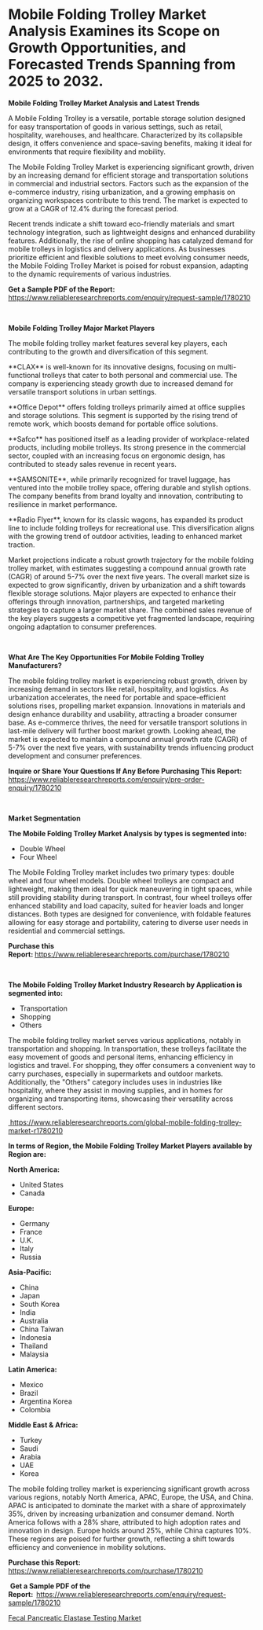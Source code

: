 <p><h1>Mobile Folding Trolley Market Analysis Examines its Scope on Growth Opportunities, and Forecasted Trends Spanning from 2025 to 2032.</h1></p><p><strong>Mobile Folding Trolley Market Analysis and Latest Trends</strong></p>
<p><p>A Mobile Folding Trolley is a versatile, portable storage solution designed for easy transportation of goods in various settings, such as retail, hospitality, warehouses, and healthcare. Characterized by its collapsible design, it offers convenience and space-saving benefits, making it ideal for environments that require flexibility and mobility.</p><p>The Mobile Folding Trolley Market is experiencing significant growth, driven by an increasing demand for efficient storage and transportation solutions in commercial and industrial sectors. Factors such as the expansion of the e-commerce industry, rising urbanization, and a growing emphasis on organizing workspaces contribute to this trend. The market is expected to grow at a CAGR of 12.4% during the forecast period. </p><p>Recent trends indicate a shift toward eco-friendly materials and smart technology integration, such as lightweight designs and enhanced durability features. Additionally, the rise of online shopping has catalyzed demand for mobile trolleys in logistics and delivery applications. As businesses prioritize efficient and flexible solutions to meet evolving consumer needs, the Mobile Folding Trolley Market is poised for robust expansion, adapting to the dynamic requirements of various industries.</p></p>
<p><strong>Get a Sample PDF of the Report:&nbsp;</strong> <a href="https://www.reliableresearchreports.com/enquiry/request-sample/1780210?utm_campaign=3206&utm_medium=2&utm_source=Github&utm_content=ia&utm_term=25032025&utm_id=mobile-folding-trolley">https://www.reliableresearchreports.com/enquiry/request-sample/1780210</a></p>
<p>&nbsp;</p>
<p><strong>Mobile Folding Trolley Major Market Players</strong></p>
<p><p>The mobile folding trolley market features several key players, each contributing to the growth and diversification of this segment. </p><p>**CLAX** is well-known for its innovative designs, focusing on multi-functional trolleys that cater to both personal and commercial use. The company is experiencing steady growth due to increased demand for versatile transport solutions in urban settings.</p><p>**Office Depot** offers folding trolleys primarily aimed at office supplies and storage solutions. This segment is supported by the rising trend of remote work, which boosts demand for portable office solutions. </p><p>**Safco** has positioned itself as a leading provider of workplace-related products, including mobile trolleys. Its strong presence in the commercial sector, coupled with an increasing focus on ergonomic design, has contributed to steady sales revenue in recent years.</p><p>**SAMSONITE**, while primarily recognized for travel luggage, has ventured into the mobile trolley space, offering durable and stylish options. The company benefits from brand loyalty and innovation, contributing to resilience in market performance.</p><p>**Radio Flyer**, known for its classic wagons, has expanded its product line to include folding trolleys for recreational use. This diversification aligns with the growing trend of outdoor activities, leading to enhanced market traction.</p><p>Market projections indicate a robust growth trajectory for the mobile folding trolley market, with estimates suggesting a compound annual growth rate (CAGR) of around 5-7% over the next five years. The overall market size is expected to grow significantly, driven by urbanization and a shift towards flexible storage solutions. Major players are expected to enhance their offerings through innovation, partnerships, and targeted marketing strategies to capture a larger market share. The combined sales revenue of the key players suggests a competitive yet fragmented landscape, requiring ongoing adaptation to consumer preferences.</p></p>
<p>&nbsp;</p>
<p><strong>What Are The Key Opportunities For Mobile Folding Trolley Manufacturers?</strong></p>
<p><p>The mobile folding trolley market is experiencing robust growth, driven by increasing demand in sectors like retail, hospitality, and logistics. As urbanization accelerates, the need for portable and space-efficient solutions rises, propelling market expansion. Innovations in materials and design enhance durability and usability, attracting a broader consumer base. As e-commerce thrives, the need for versatile transport solutions in last-mile delivery will further boost market growth. Looking ahead, the market is expected to maintain a compound annual growth rate (CAGR) of 5-7% over the next five years, with sustainability trends influencing product development and consumer preferences.</p></p>
<p><strong>Inquire or Share Your Questions If Any Before Purchasing This Report:</strong> <a href="https://www.reliableresearchreports.com/enquiry/pre-order-enquiry/1780210?utm_campaign=3206&utm_medium=2&utm_source=Github&utm_content=ia&utm_term=25032025&utm_id=mobile-folding-trolley">https://www.reliableresearchreports.com/enquiry/pre-order-enquiry/1780210</a></p>
<p>&nbsp;</p>
<p><strong>Market Segmentation</strong></p>
<p><strong>The Mobile Folding Trolley Market Analysis by types is segmented into:</strong></p>
<p><ul><li>Double Wheel</li><li>Four Wheel</li></ul></p>
<p><p>The Mobile Folding Trolley market includes two primary types: double wheel and four wheel models. Double wheel trolleys are compact and lightweight, making them ideal for quick maneuvering in tight spaces, while still providing stability during transport. In contrast, four wheel trolleys offer enhanced stability and load capacity, suited for heavier loads and longer distances. Both types are designed for convenience, with foldable features allowing for easy storage and portability, catering to diverse user needs in residential and commercial settings.</p></p>
<p><strong>Purchase this Report:&nbsp;</strong><a href="https://www.reliableresearchreports.com/purchase/1780210?utm_campaign=3206&utm_medium=2&utm_source=Github&utm_content=ia&utm_term=25032025&utm_id=mobile-folding-trolley">https://www.reliableresearchreports.com/purchase/1780210</a></p>
<p>&nbsp;</p>
<p><strong>The Mobile Folding Trolley Market Industry Research by Application is segmented into:</strong></p>
<p><ul><li>Transportation</li><li>Shopping</li><li>Others</li></ul></p>
<p><p>The mobile folding trolley market serves various applications, notably in transportation and shopping. In transportation, these trolleys facilitate the easy movement of goods and personal items, enhancing efficiency in logistics and travel. For shopping, they offer consumers a convenient way to carry purchases, especially in supermarkets and outdoor markets. Additionally, the "Others" category includes uses in industries like hospitality, where they assist in moving supplies, and in homes for organizing and transporting items, showcasing their versatility across different sectors.</p></p>
<p><a href="https://www.reliableresearchreports.com/global-mobile-folding-trolley-market-r1780210?utm_campaign=3206&utm_medium=2&utm_source=Github&utm_content=ia&utm_term=25032025&utm_id=mobile-folding-trolley">&nbsp;https://www.reliableresearchreports.com/global-mobile-folding-trolley-market-r1780210</a></p>
<p><strong>In terms of Region, the Mobile Folding Trolley Market Players available by Region are:</strong></p>
<p>
    <p> <strong> North America: </strong>
        <ul>
            <li>United States</li>
            <li>Canada</li>
        </ul>
        </p> 
    <p> <strong> Europe: </strong>
        <ul>
            <li>Germany</li>
            <li>France</li>
            <li>U.K.</li>
            <li>Italy</li>
            <li>Russia</li>
        </ul>
        </p> 
    <p> <strong> Asia-Pacific: </strong>
        <ul>
            <li>China</li>
            <li>Japan</li>
            <li>South Korea</li>
            <li>India</li>
            <li>Australia</li>
            <li>China Taiwan</li>
            <li>Indonesia</li>
            <li>Thailand</li>
            <li>Malaysia</li>
        </ul>
        </p> 
    <p> <strong> Latin America: </strong>
        <ul>
            <li>Mexico</li>
            <li>Brazil</li>
            <li>Argentina Korea</li>
            <li>Colombia</li>
        </ul>
        </p> 
    <p> <strong> Middle East & Africa: </strong>
        <ul>
            <li>Turkey</li>
            <li>Saudi</li>
            <li>Arabia</li>
            <li>UAE</li>
            <li>Korea</li>
        </ul>
    </p>
    </p>
<p><p>The mobile folding trolley market is experiencing significant growth across various regions, notably North America, APAC, Europe, the USA, and China. APAC is anticipated to dominate the market with a share of approximately 35%, driven by increasing urbanization and consumer demand. North America follows with a 28% share, attributed to high adoption rates and innovation in design. Europe holds around 25%, while China captures 10%. These regions are poised for further growth, reflecting a shift towards efficiency and convenience in mobility solutions.</p></p>
<p><strong>Purchase this Report: </strong><a href="https://www.reliableresearchreports.com/purchase/1780210?utm_campaign=3206&utm_medium=2&utm_source=Github&utm_content=ia&utm_term=25032025&utm_id=mobile-folding-trolley">https://www.reliableresearchreports.com/purchase/1780210</a></p>
<p>&nbsp;<strong>Get a Sample PDF of the Report:&nbsp;&nbsp;</strong><a href="https://www.reliableresearchreports.com/enquiry/request-sample/1780210?utm_campaign=3206&utm_medium=2&utm_source=Github&utm_content=ia&utm_term=25032025&utm_id=mobile-folding-trolley">https://www.reliableresearchreports.com/enquiry/request-sample/1780210</a></p>
<p><strong></strong></p>
<p><p><a href="https://github.com/nacrehuipie/Market-Research-Report-List-1/blob/main/fecal-pancreatic-elastase-testing-market.md?utm_campaign=3206&utm_medium=2&utm_source=Github&utm_content=ia&utm_term=25032025&utm_id=mobile-folding-trolley">Fecal Pancreatic Elastase Testing Market</a></p></p>